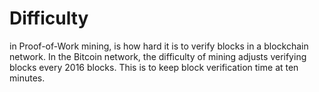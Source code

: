 # Difficulty

in Proof-of-Work mining, is how hard it is to verify blocks in a blockchain
network. In the Bitcoin network, the difficulty of mining adjusts verifying blocks
every 2016 blocks. This is to keep block verification time at ten minutes.


